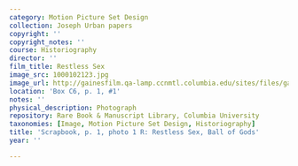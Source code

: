 ```yaml
---
category: Motion Picture Set Design
collection: Joseph Urban papers
copyright: ''
copyright_notes: ''
course: Historiography
director: ''
film_title: Restless Sex
image_src: 1000102123.jpg
image_url: http://gainesfilm.qa-lamp.ccnmtl.columbia.edu/sites/files/gainesfilm/images/1000102123.jpg
location: 'Box C6, p. 1, #1'
notes: ''
physical_description: Photograph
repository: Rare Book & Manuscript Library, Columbia University
taxonomies: [Image, Motion Picture Set Design, Historiography]
title: 'Scrapbook, p. 1, photo 1 R: Restless Sex, Ball of Gods'
year: ''

---
```

